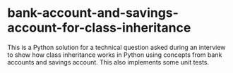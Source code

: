 # bank-account-and-savings-account-for-class-inheritance
This is a Python solution for a technical question asked during an interview to show how class inheritance works in Python using concepts from bank accounts and savings account. This also implements some unit tests.
